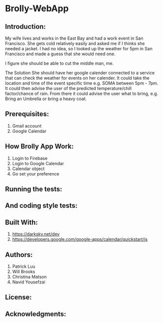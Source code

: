 # Brolly-WebApp


## Introduction:
My wife lives and works in the East Bay and had a work event in San Francisco. She gets cold relatively easily and asked me if I thinks she needed a jacket. I had no idea, so I looked up the weather for 5pm in San Francisco and made a guess that she would need one. 

I figure she should be able to cut the middle man, me.

The Solution
She should have her google calender connected to a service that can check the weather for events on her calender. It could take the location and time of the event specific time e.g. SOMA between 5pm - 7pm. It could then advise the user of the predicted temperature/chill factor/chance of rain. From there it could advise the user what to bring, e.g. Bring an Umbrella or bring a heavy coat.


## Prerequisites:
1. Gmail account
2. Google Calendar


## How Brolly App Work:
1. Login to Firebase
2. Login to Google Calendar
3. Calendar object
4. Go set your preference


## Running the tests:


## And coding style tests:



## Built With:
1. https://darksky.net/dev
2. https://developers.google.com/google-apps/calendar/quickstart/js


## Authors:
1. Patrick Luu
2. Will Brooks
3. Christina Matson
4. Navid Yousefzai


## License:


## Acknowledgments:


